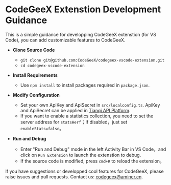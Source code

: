 # CodeGeeX Extenstion Development Guidance

This is a simple guidance for developping CodeGeeX extenstion (for VS Code), you can add customizable features to CodeGeeX.

- **Clone Source Code**
  - ```git clone git@github.com:CodeGeeX/codegeex-vscode-extension.git```
  - ```cd codegeex-vscode-extension```

- **Install Requirements** 
  - Use ```npm install``` to install packages required in ```package.json```.

- **Modify Configuration**
  - Set your own ApiKey and ApiSecret in ```src/localconfig.ts```. ApiKey and ApiSecret can be applied in [Tianqi API Platform](https://tianqi.aminer.cn/).
  - If you want to enable a statistics collection, you need to set the server address for ```statsHerf```；If disabled，just set ```enableStats=false```。

- **Run and Debug**
  - Enter "Run and Debug" mode in the left Activity Bar in VS Code，and click on ```Run Extension``` to launch the extenstion to debug.
  - If the source code is modified, press ```cmd+R``` to reload the extension。

If you have suggestions or developped cool features for CodeGeeX, please raise issues and pull requests. Contact us: [codegeex@aminer.cn](mailto:codegeex@aminer.cn).